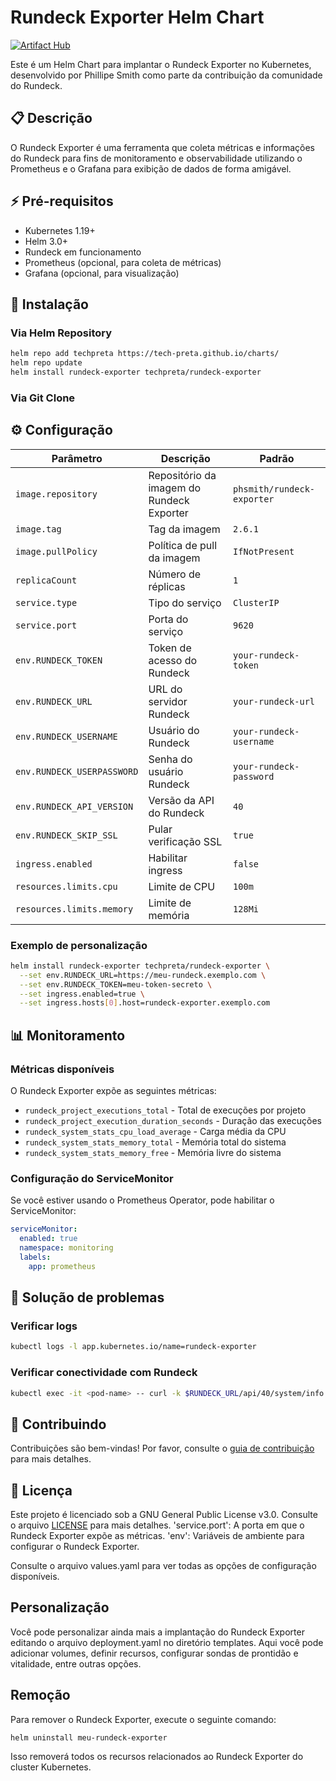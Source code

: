 # Rundeck Exporter Helm Chart

[![Artifact Hub](https://img.shields.io/endpoint?url=https://artifacthub.io/badge/repository/techpreta)](https://artifacthub.io/packages/search?repo=techpreta)

Este é um Helm Chart para implantar o Rundeck Exporter no Kubernetes, desenvolvido por Phillipe Smith como parte da contribuição da comunidade do Rundeck.

## 📋 Descrição

O Rundeck Exporter é uma ferramenta que coleta métricas e informações do Rundeck para fins de monitoramento e observabilidade utilizando o Prometheus e o Grafana para exibição de dados de forma amigável.

## ⚡ Pré-requisitos

- Kubernetes 1.19+
- Helm 3.0+
- Rundeck em funcionamento
- Prometheus (opcional, para coleta de métricas)
- Grafana (opcional, para visualização)

## 🚀 Instalação

### Via Helm Repository

```bash
helm repo add techpreta https://tech-preta.github.io/charts/
helm repo update
helm install rundeck-exporter techpreta/rundeck-exporter
```

### Via Git Clone

## ⚙️ Configuração

| Parâmetro | Descrição | Padrão |
|-----------|-----------|---------|
| `image.repository` | Repositório da imagem do Rundeck Exporter | `phsmith/rundeck-exporter` |
| `image.tag` | Tag da imagem | `2.6.1` |
| `image.pullPolicy` | Política de pull da imagem | `IfNotPresent` |
| `replicaCount` | Número de réplicas | `1` |
| `service.type` | Tipo do serviço | `ClusterIP` |
| `service.port` | Porta do serviço | `9620` |
| `env.RUNDECK_TOKEN` | Token de acesso do Rundeck | `your-rundeck-token` |
| `env.RUNDECK_URL` | URL do servidor Rundeck | `your-rundeck-url` |
| `env.RUNDECK_USERNAME` | Usuário do Rundeck | `your-rundeck-username` |
| `env.RUNDECK_USERPASSWORD` | Senha do usuário Rundeck | `your-rundeck-password` |
| `env.RUNDECK_API_VERSION` | Versão da API do Rundeck | `40` |
| `env.RUNDECK_SKIP_SSL` | Pular verificação SSL | `true` |
| `ingress.enabled` | Habilitar ingress | `false` |
| `resources.limits.cpu` | Limite de CPU | `100m` |
| `resources.limits.memory` | Limite de memória | `128Mi` |

### Exemplo de personalização

```bash
helm install rundeck-exporter techpreta/rundeck-exporter \
  --set env.RUNDECK_URL=https://meu-rundeck.exemplo.com \
  --set env.RUNDECK_TOKEN=meu-token-secreto \
  --set ingress.enabled=true \
  --set ingress.hosts[0].host=rundeck-exporter.exemplo.com
```

## 📊 Monitoramento

### Métricas disponíveis

O Rundeck Exporter expõe as seguintes métricas:

- `rundeck_project_executions_total` - Total de execuções por projeto
- `rundeck_project_execution_duration_seconds` - Duração das execuções
- `rundeck_system_stats_cpu_load_average` - Carga média da CPU
- `rundeck_system_stats_memory_total` - Memória total do sistema
- `rundeck_system_stats_memory_free` - Memória livre do sistema

### Configuração do ServiceMonitor

Se você estiver usando o Prometheus Operator, pode habilitar o ServiceMonitor:

```yaml
serviceMonitor:
  enabled: true
  namespace: monitoring
  labels:
    app: prometheus
```

## 🔧 Solução de problemas

### Verificar logs

```bash
kubectl logs -l app.kubernetes.io/name=rundeck-exporter
```

### Verificar conectividade com Rundeck

```bash
kubectl exec -it <pod-name> -- curl -k $RUNDECK_URL/api/40/system/info
```

## 🤝 Contribuindo

Contribuições são bem-vindas! Por favor, consulte o [guia de contribuição](../../CONTRIBUTING.md) para mais detalhes.

## 📄 Licença

Este projeto é licenciado sob a GNU General Public License v3.0. Consulte o arquivo [LICENSE](../../LICENSE) para mais detalhes.
'service.port': A porta em que o Rundeck Exporter expõe as métricas.
'env': Variáveis de ambiente para configurar o Rundeck Exporter.

Consulte o arquivo values.yaml para ver todas as opções de configuração disponíveis.

## Personalização
Você pode personalizar ainda mais a implantação do Rundeck Exporter editando o arquivo deployment.yaml no diretório templates. Aqui você pode adicionar volumes, definir recursos, configurar sondas de prontidão e vitalidade, entre outras opções.

## Remoção
Para remover o Rundeck Exporter, execute o seguinte comando:

```
helm uninstall meu-rundeck-exporter

```
Isso removerá todos os recursos relacionados ao Rundeck Exporter do cluster Kubernetes.
